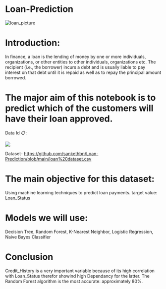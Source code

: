 # Loan-Prediction
![loan_picture](https://www.shubhbank.com/wp-content/uploads/2021/11/apply-for-personal-loan.jpg)

# Introduction:

In finance, a loan is the lending of money by one or more individuals, organizations, or other entities to other individuals, organizations etc. The recipient (i.e., the borrower) incurs a debt and is usually liable to pay interest on that debt until it is repaid as well as to repay the principal amount borrowed.

# The major aim of this notebook is to predict which of the customers will have their loan approved.


Data Id 📋:


![](https://miro.medium.com/max/795/1*cAd_tqzgCWtCVMjEasWmpQ.png)


Dataset- https://github.com/sankethbn/Loan-Prediction/blob/main/loan%20dataset.csv


# The main objective for this dataset:
Using machine learning techniques to predict loan payments.
target value: Loan_Status





# Models we will use:
Decision Tree, Random Forest, K-Nearest Neighbor, Logistic Regression, Naive Bayes Classifier


# Conclusion
Credit_History is a very important variable because of its high correlation with Loan_Status therefor showind high Dependancy for the latter.
The Random Forest algorithm is the most accurate: approximately 80%.
